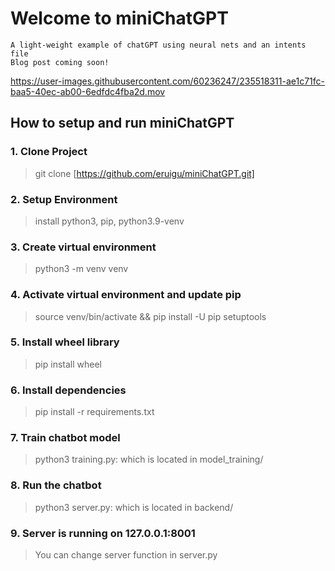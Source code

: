 # Welcome to miniChatGPT

    A light-weight example of chatGPT using neural nets and an intents file
    Blog post coming soon!
    
   https://user-images.githubusercontent.com/60236247/235518311-ae1c71fc-baa5-40ec-ab00-6edfdc4fba2d.mov

## How to setup and run miniChatGPT

### 1. Clone Project

   > git clone [https://github.com/eruigu/miniChatGPT.git]

### 2. Setup Environment

   > install python3, pip, python3.9-venv

### 3. Create virtual environment

   > python3 -m venv venv

### 4. Activate virtual environment and update pip

   > source venv/bin/activate && pip install -U pip setuptools

### 5. Install wheel library

   > pip install wheel

### 6. Install dependencies

   > pip install -r requirements.txt

### 7. Train chatbot model

   > python3 training.py: which is located in model_training/

### 8. Run the chatbot

   > python3 server.py: which is located in backend/

### 9. Server is running on 127.0.0.1:8001

   > You can change server function in server.py
